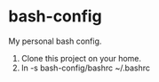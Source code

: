 bash-config
===========

My personal bash config.

1. Clone this project on your home.
2. ln -s bash-config/bashrc ~/.bashrc
